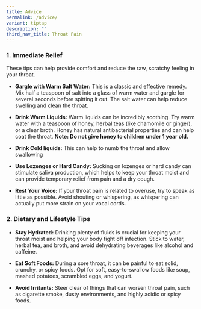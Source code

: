 ```yaml
---
title: Advice
permalink: /advice/
variant: tiptap
description: ""
third_nav_title: Throat Pain
---
```

<h3>1. Immediate Relief </h3>
<p></p>
<p>These tips can help provide comfort and reduce the raw, scratchy feeling
in your throat.</p>
<ul>
<li>
<p><strong>Gargle with Warm Salt Water:</strong> This is a classic and effective
remedy. Mix half a teaspoon of salt into a glass of warm water and gargle
for several seconds before spitting it out. The salt water can help reduce
swelling and clean the throat.</p>
</li>
<li>
<p><strong>Drink Warm Liquids:</strong> Warm liquids can be incredibly soothing.
Try warm water with a teaspoon of honey, herbal teas (like chamomile or
ginger), or a clear broth. Honey has natural antibacterial properties and
can help coat the throat. <strong>Note: Do not give honey to children under 1 year old.</strong>
</p>
</li>
<li>
<p><strong>Drink Cold liquids:</strong> This can help to numb the throat and
allow swallowing</p>
</li>
<li>
<p><strong>Use Lozenges or Hard Candy:</strong> Sucking on lozenges or hard
candy can stimulate saliva production, which helps to keep your throat
moist and can provide temporary relief from pain and a dry cough.</p>
</li>
<li>
<p><strong>Rest Your Voice:</strong> If your throat pain is related to overuse,
try to speak as little as possible. Avoid shouting or whispering, as whispering
can actually put more strain on your vocal cords.</p>
</li>
</ul>
<p></p>
<h3>2. Dietary and Lifestyle Tips</h3>
<p></p>
<ul>
<li>
<p><strong>Stay Hydrated:</strong> Drinking plenty of fluids is crucial for
keeping your throat moist and helping your body fight off infection. Stick
to water, herbal tea, and broth, and avoid dehydrating beverages like alcohol
and caffeine.</p>
</li>
<li>
<p><strong>Eat Soft Foods:</strong> During a sore throat, it can be painful
to eat solid, crunchy, or spicy foods. Opt for soft, easy-to-swallow foods
like soup, mashed potatoes, scrambled eggs, and yogurt.</p>
</li>
<li>
<p><strong>Avoid Irritants:</strong> Steer clear of things that can worsen
throat pain, such as cigarette smoke, dusty environments, and highly acidic
or spicy foods.</p>
</li>
</ul>
<p></p>